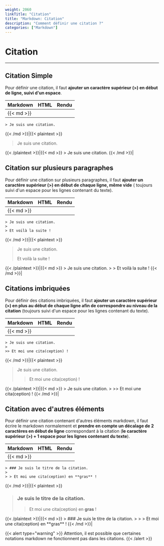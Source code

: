 ```yaml
---
weight: 2060
linkTitle: "Citation"
title: "Markdown: Citation"
description: "Comment définir une citation ?"
categories: ["Markdown"]
---
```


# Citation
---

## Citation Simple

Pour définir une citation, il faut **ajouter un caractère supérieur (>) en début de ligne, suivi d'un espace**.

| Markdown | HTML | Rendu |
| -------- | ---- | ----- |
|{{< md >}}
```
> Je suis une citation.
```
{{< /md >}}|{{< plaintext >}}
<blockquote>
  <p>Je suis une citation.</p>
</blockquote>
{{< /plaintext >}}|{{< md >}}
> Je suis une citation.
{{< /md >}}|

## Citation sur plusieurs paragraphes

Pour définir une citation sur plusieurs paragraphes, il faut **ajouter un caractère supérieur (>) en début de chaque ligne, même vide** ( toujours suivi d'un espace pour les lignes contenant du texte).

| Markdown | HTML | Rendu |
| -------- | ---- | ----- |
|{{< md >}}
```
> Je suis une citation.
>
> Et voilà la suite !
```
{{< /md >}}|{{< plaintext >}}
<blockquote>
  <p>Je suis une citation.</p>
  <p>Et voilà la suite !</p>
</blockquote>
{{< /plaintext >}}|{{< md >}}
> Je suis une citation.
>
> Et voilà la suite !
{{< /md >}}|

## Citations imbriquées

Pour définir des citations imbriquées, il faut **ajouter un caractère supérieur (>) en plus au début de chaque ligne afin de correspondre au niveau de la citation** (toujours suivi d'un espace pour les lignes contenant du texte).

| Markdown | HTML | Rendu |
| -------- | ---- | ----- |
|{{< md >}}
```
> Je suis une citation.
>
>> Et moi une cita(ception) !
```
{{< /md >}}|{{< plaintext >}}
<blockquote>
  <p>Je suis une citation.</p>
  <blockquote>
    <p>Et moi une cita(ception) !</p>
  </blockquote>
</blockquote>
{{< /plaintext >}}|{{< md >}}
> Je suis une citation.
>
>> Et moi une cita(ception) !
{{< /md >}}|

## Citation avec d'autres éléments

Pour définir une citation contenant d'autres éléments markdown, il faut écrire le markdown normalement et **prendre en compte un décalage de 2 caractères en début de ligne** correspondant à la citation (**le caractère supérieur (>) + 1 espace pour les lignes contenant du texte**).

| Markdown | HTML | Rendu |
| -------- | ---- | ----- |
|{{< md >}}
```
> ### Je suis le titre de la citation.
>
> > Et moi une cita(ception) en **gras** !
```
{{< /md >}}|{{< plaintext >}}
<blockquote>
  <h3>Je suis le titre de la citation.</h3>
  <blockquote>
    <p>Et moi une cita(ception) en <strong>gras</strong> !</p>
  </blockquote>
</blockquote>
{{< /plaintext >}}|{{< md >}}
> ### Je suis le titre de la citation.
>
> > Et moi une cita(ception) en **gras** !
{{< /md >}}|

{{< alert type="warning" >}}
Attention, il est possible que certaines notations markdown ne fonctionnent pas dans les citations.
{{< /alert >}}
